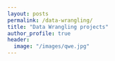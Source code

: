 ```yaml
---
layout: posts
permalink: /data-wrangling/
title: "Data Wrangling projects"
author_profile: true
header:
  image: "/images/qwe.jpg"
---
```

